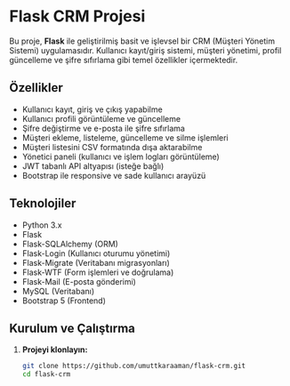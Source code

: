 # Flask CRM Projesi

Bu proje, **Flask** ile geliştirilmiş basit ve işlevsel bir CRM (Müşteri Yönetim Sistemi) uygulamasıdır. Kullanıcı kayıt/giriş sistemi, müşteri yönetimi, profil güncelleme ve şifre sıfırlama gibi temel özellikler içermektedir.

## Özellikler

- Kullanıcı kayıt, giriş ve çıkış yapabilme
- Kullanıcı profili görüntüleme ve güncelleme
- Şifre değiştirme ve e-posta ile şifre sıfırlama
- Müşteri ekleme, listeleme, güncelleme ve silme işlemleri
- Müşteri listesini CSV formatında dışa aktarabilme
- Yönetici paneli (kullanıcı ve işlem logları görüntüleme)
- JWT tabanlı API altyapısı (isteğe bağlı)
- Bootstrap ile responsive ve sade kullanıcı arayüzü

## Teknolojiler

- Python 3.x
- Flask
- Flask-SQLAlchemy (ORM)
- Flask-Login (Kullanıcı oturumu yönetimi)
- Flask-Migrate (Veritabanı migrasyonları)
- Flask-WTF (Form işlemleri ve doğrulama)
- Flask-Mail (E-posta gönderimi)
- MySQL (Veritabanı)
- Bootstrap 5 (Frontend)

## Kurulum ve Çalıştırma

1. **Projeyi klonlayın:**

   ```bash
   git clone https://github.com/umuttkaraaman/flask-crm.git
   cd flask-crm
